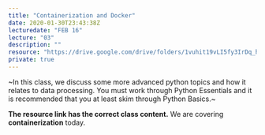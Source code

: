 ```yaml
---
title: "Containerization and Docker"
date: 2020-01-30T23:43:38Z
lecturedate: "FEB 16"
lecture: "03"
description: ""
resource: "https://drive.google.com/drive/folders/1vuhit19vLI5fy3IrDq_hU2FowOZzXpP3"
private: true
---
```


~In this class, we discuss some more advanced python topics and how it relates to data processing. You must work through Python Essentials and it is recommended that you at least skim through Python Basics.~

**The resource link has the correct class content.** We are covering **containerization** today. 
